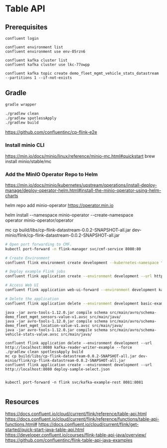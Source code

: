 # Table API

## Prerequisites

```shell
confluent login

confluent environment list
confluent environment use env-05rzn6

confluent kafka cluster list
confluent kafka cluster use lkc-77owpp

confluent kafka topic create demo_fleet_mgmt_vehicle_stats_datastream --partitions 1 --if-not-exists
```

## Gradle

```bash
gradle wrapper

./gradlew clean
./gradlew spotlessApply
./gradlew build
```

https://github.com/confluentinc/cp-flink-e2e

### Install minio CLI
https://min.io/docs/minio/linux/reference/minio-mc.html#quickstart
brew install minio/stable/mc


### Add the MinIO Operator Repo to Helm
https://min.io/docs/minio/kubernetes/upstream/operations/install-deploy-manage/deploy-operator-helm.html#install-the-minio-operator-using-helm-charts

helm repo add minio-operator https://operator.min.io

helm install --namespace minio-operator --create-namespace \
operator minio-operator/operator

mc cp build/libs/cp-flink-datastream-0.0.2-SNAPSHOT-all.jar dev-minio/flink/cp-flink-datastream-0.0.2-SNAPSHOT-all.jar

```sh
# Open port forwarding to CMF.
kubectl port-forward -n flink-manager svc/cmf-service 8080:80

# Create Environment
confluent flink environment create development --kubernetes-namespace flink --url http://localhost:8080

# Deploy example Flink jobs
confluent flink application create --environment development --url http://localhost:8080 deploy-sample-select.json

# Access Web UI
confluent flink application web-ui-forward --environment development kafka-reader-writer-example --url http://localhost:8080

# Delete the application
confluent flink application delete --environment development basic-example --url http://localhost:8080
```

```shell
java -jar avro-tools-1.12.0.jar compile schema src/main/avro/schema-demo_fleet_mgmt_sensors-value-v1.avsc src/main/java/
java -jar avro-tools-1.12.0.jar compile schema src/main/avro/schema-demo_fleet_mgmt_location-value-v1.avsc src/main/java/
java -jar avro-tools-1.12.0.jar compile schema src/main/avro/schema-vehicle-stats-value.avsc src/main/java/

confluent flink application delete --environment development --url http://localhost:8080 kafka-reader-writer-example --force
./gradlew clean spotlessApply build
mc cp build/libs/cp-flink-datastream-0.0.2-SNAPSHOT-all.jar dev-minio/flink/cp-flink-datastream-0.0.2-SNAPSHOT-all.jar
confluent flink application create --environment development --url http://localhost:8080 deploy-sample-select.json
```

```shell

kubectl port-forward -n flink svc/kafka-example-rest 8081:8081
 
```

## Resources

https://docs.confluent.io/cloud/current/flink/reference/table-api.html
https://docs.confluent.io/cloud/current/flink/reference/functions/table-api-functions.html#
https://docs.confluent.io/cloud/current/flink/get-started/quick-start-java-table-api.html
https://developer.confluent.io/courses/flink-table-api-java/overview/
https://github.com/confluentinc/flink-table-api-java-examples
